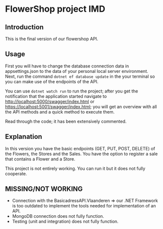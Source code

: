 # FlowerShop project IMD

## Introduction

This is the final version of our flowershop API.

## Usage

First you will have to change the database connection data in appsettings.json to the data of your personal local server environment. Next, run the command `dotnet ef database update` in the your terminal so you can make use of the endpoints of the API.

You can use `dotnet watch run` to run the project; after you get the notification that the application started navigate to <http://localhost:5000/swagger/index.html> or <https://localhost:5001/swagger/index.html>; you will get an overview with all the API methods and a quick method to execute them.

Read through the code; it has been extensively commented.

## Explanation

In this version you have the basic endpoints (GET, PUT, POST, DELETE) of the Flowers, the Stores and the Sales. 
You have the option to register a sale that contains a Flower and a Store. 

This project is not entirely working. You can run it but it does not fully cooperate. 


## MISSING/NOT WORKING

- Connection with the BasicadressAPI.Vlaanderen => our .NET Framework is too outdated to implement the tools needed for implementation of an API.
- MongoDB connection does not fully function.
- Testing (unit and integration) does not fully function.